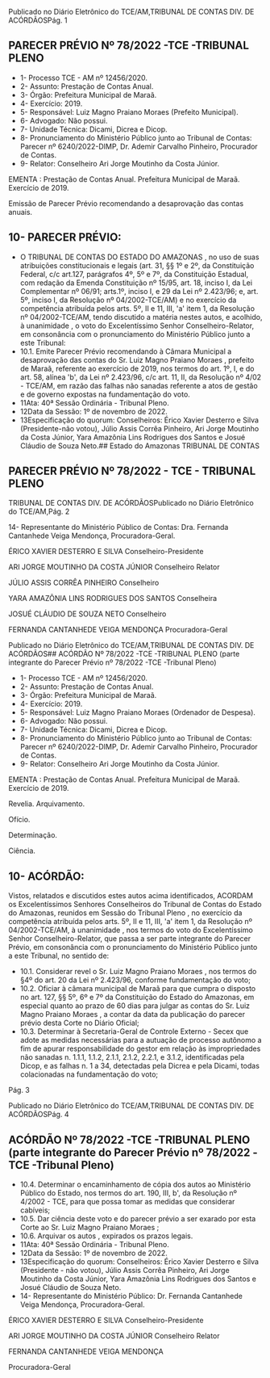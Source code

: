 Publicado  no  Diário  Eletrônico do TCE/AM,TRIBUNAL DE CONTAS DIV. DE ACÓRDÃOSPág. 1

## PARECER PRÉVIO Nº 78/2022 -TCE -TRIBUNAL PLENO

- 1- Processo TCE - AM nº 12456/2020.
- 2- Assunto: Prestação de Contas Anual.
- 3- Órgão: Prefeitura Municipal de Maraã.
- 4- Exercício: 2019.
- 5- Responsável: Luiz Magno Praiano Moraes (Prefeito Municipal).
- 6- Advogado: Não possui.
- 7- Unidade Técnica: Dicami, Dicrea e Dicop.
- 8- Pronunciamento  do  Ministério  Público  junto  ao  Tribunal  de  Contas: Parecer  nº 6240/2022-DIMP, Dr. Ademir Carvalho Pinheiro, Procurador de Contas.
- 9- Relator: Conselheiro Ari Jorge Moutinho da Costa Júnior.

EMENTA :  Prestação  de  Contas  Anual.    Prefeitura Municipal de Maraã.  Exercício de 2019.

Emissão de Parecer Prévio recomendando a desaprovação das contas anuais.

## 10-  PARECER PRÉVIO:

- O  TRIBUNAL  DE  CONTAS  DO  ESTADO  DO  AMAZONAS ,  no  uso  de  suas atribuições  constitucionais  e  legais  (art.  31,  §§  1º  e  2º,  da  Constituição  Federal,  c/c art.127,  parágrafos  4º,  5º  e  7º,  da  Constituição  Estadual,  com  redação  da  Emenda Constituição nº 15/95, art. 18, inciso I, da Lei Complementar nº 06/91; arts.1º, inciso I, e 29  da  Lei  nº  2.423/96;  e,  art.  5º,  inciso  I,  da  Resolução  nº  04/2002-TCE/AM)  e  no exercício da competência atribuída pelos arts. 5º, II e 11, III, 'a' item 1, da Resolução nº 04/2002-TCE/AM, tendo discutido a matéria nestes autos, e acolhido, à unanimidade , o voto do Excelentíssimo Senhor Conselheiro-Relator, em consonância com o pronunciamento do Ministério Público junto a este Tribunal:
- 10.1. Emite Parecer Prévio recomendando à Câmara Municipal a desaprovação das contas do Sr. Luiz Magno Praiano Moraes , prefeito de Maraã, referente ao exercício de 2019, nos termos do art. 1º, I, e do art. 58, alínea 'b', da Lei nº 2.423/96, c/c art. 11, II, da Resolução nº 4/02 - TCE/AM, em razão das falhas não sanadas referente a atos de gestão e de governo expostas na fundamentação do voto.
- 11Ata: 40ª Sessão Ordinária - Tribunal Pleno.
- 12Data da Sessão: 1º de novembro de 2022.
- 13Especificação do quorum: Conselheiros: Érico Xavier Desterro e Silva (Presidente-não  votou),  Júlio  Assis  Corrêa  Pinheiro,  Ari  Jorge  Moutinho  da  Costa Júnior, Yara Amazônia Lins Rodrigues dos Santos e Josué Cláudio de Souza Neto.## Estado do Amazonas TRIBUNAL DE CONTAS

## PARECER PRÉVIO Nº 78/2022 - TCE - TRIBUNAL PLENO

TRIBUNAL DE CONTAS DIV. DE ACÓRDÃOSPublicado  no  Diário  Eletrônico do TCE/AM,Pág. 2

14-  Representante do Ministério Público de Contas: Dra. Fernanda Cantanhede Veiga Mendonça, Procuradora-Geral.

ÉRICO XAVIER DESTERRO E SILVA Conselheiro-Presidente

ARI JORGE MOUTINHO DA COSTA JÚNIOR Conselheiro Relator

JÚLIO ASSIS CORRÊA PINHEIRO Conselheiro

YARA AMAZÔNIA LINS RODRIGUES DOS SANTOS Conselheira

JOSUÉ CLÁUDIO DE SOUZA NETO Conselheiro

FERNANDA CANTANHEDE VEIGA MENDONÇA Procuradora-Geral

Publicado  no  Diário  Eletrônico do TCE/AM,TRIBUNAL DE CONTAS DIV. DE ACÓRDÃOS## ACÓRDÃO Nº 78/2022 -TCE -TRIBUNAL PLENO (parte integrante do Parecer Prévio nº 78/2022 -TCE -Tribunal Pleno)

- 1- Processo TCE - AM nº 12456/2020.
- 2- Assunto: Prestação de Contas Anual.
- 3- Órgão: Prefeitura Municipal de Maraã.
- 4- Exercício: 2019.
- 5- Responsável: Luiz Magno Praiano Moraes (Ordenador de Despesa).
- 6- Advogado: Não possui.
- 7- Unidade Técnica: Dicami, Dicrea e Dicop.
- 8- Pronunciamento  do  Ministério  Público  junto  ao  Tribunal  de  Contas: Parecer  nº 6240/2022-DIMP, Dr. Ademir Carvalho Pinheiro, Procurador de Contas.
- 9- Relator: Conselheiro Ari Jorge Moutinho da Costa Júnior.

EMENTA :  Prestação  de  Contas  Anual.    Prefeitura Municipal de Maraã. Exercício de 2019.

Revelia. Arquivamento.

Ofício.

Determinação.

Ciência.

## 10-  ACÓRDÃO:

Vistos, relatados e discutidos estes autos acima identificados, ACORDAM os Excelentíssimos Senhores Conselheiros do Tribunal de Contas do Estado do Amazonas, reunidos em Sessão do Tribunal Pleno , no exercício da competência atribuída pelos arts. 5º, II e 11, III, 'a' item 1, da Resolução nº 04/2002-TCE/AM, à unanimidade , nos termos do voto do Excelentíssimo Senhor Conselheiro-Relator, que passa a ser parte integrante do Parecer Prévio, em consonância com o pronunciamento do Ministério Público junto a este Tribunal, no sentido de:

- 10.1. Considerar revel o Sr. Luiz Magno Praiano Moraes , nos termos do §4º do art. 20 da Lei nº 2.423/96, conforme fundamentação do voto;
- 10.2. Oficiar à câmara municipal de Maraã para que cumpra o disposto no art.  127,  §§  5º,  6º  e  7º  da  Constituição  do  Estado  do  Amazonas,  em especial quanto ao prazo de 60 dias para julgar as contas do Sr. Luiz Magno  Praiano  Moraes ,  a  contar  da  data  da  publicação  do  parecer prévio desta Corte no Diário Oficial;
- 10.3. Determinar à  Secretaria-Geral  de  Controle  Externo  -  Secex que adote as medidas necessárias para a autuação de processo autônomo a fim de apurar responsabilidade do gestor em relação às impropriedades não sanadas n. 1.1.1, 1.1.2, 2.1.1, 2.1.2, 2.2.1, e 3.1.2, identificadas pela Dicop, e as falhas n. 1 a 34, detectadas pela Dicrea e pela Dicami, todas colacionadas na fundamentação do voto;

Pág. 3

Publicado  no  Diário  Eletrônico do TCE/AM,TRIBUNAL DE CONTAS DIV. DE ACÓRDÃOSPág. 4

## ACÓRDÃO Nº 78/2022 -TCE -TRIBUNAL PLENO (parte integrante do Parecer Prévio nº 78/2022 -TCE -Tribunal Pleno)

- 10.4. Determinar o encaminhamento de cópia dos autos ao Ministério Público do Estado, nos termos do art. 190, III, b', da Resolução nº 4/2002 - TCE, para que possa tomar as medidas que considerar cabíveis;
- 10.5. Dar ciência deste voto e do parecer prévio a ser exarado por esta Corte ao Sr. Luiz Magno Praiano Moraes ;
- 10.6. Arquivar os autos , expirados os prazos legais.
- 11Ata: 40ª Sessão Ordinária - Tribunal Pleno.
- 12Data da Sessão: 1º de novembro de 2022.
- 13Especificação do quorum: Conselheiros: Érico Xavier Desterro e Silva (Presidente -  não  votou),  Júlio  Assis  Corrêa  Pinheiro,  Ari  Jorge  Moutinho  da  Costa  Júnior,  Yara Amazônia Lins Rodrigues dos Santos e Josué Cláudio de Souza Neto.
- 14-  Representante do Ministério Público: Dr. Fernanda Cantanhede Veiga Mendonça, Procuradora-Geral.

ÉRICO XAVIER DESTERRO E SILVA Conselheiro-Presidente

ARI JORGE MOUTINHO DA COSTA JÚNIOR Conselheiro Relator

FERNANDA CANTANHEDE VEIGA MENDONÇA

Procuradora-Geral
